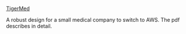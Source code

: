 [TigerMed](Group%20Midterm%20Project.pdf)


A robust design for a small medical company to switch to AWS. The pdf describes in detail.
